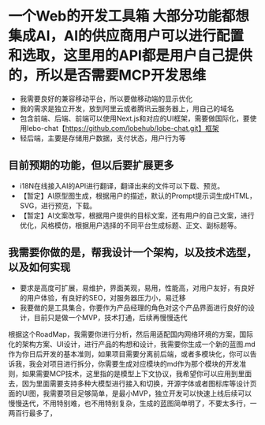 <!--
 * @Author: 张翼飞
 * @Date: 2025-03-04 09:52:45
 * @LastEditors: zhangyifei5
 * @LastEditTime: 2025-03-04 14:10:21
 * @FilePath: /yifeitools/roadMap.md
-->
# 一个Web的开发工具箱 大部分功能都想集成AI，AI的供应商用户可以进行配置和选取，这里用的API都是用户自己提供的，所以是否需要MCP开发思维
- 我需要良好的兼容移动平台，所以要做移动端的显示优化
- 我的需求是独立开发，放到阿里云或者腾讯云服务器上，用自己的域名
- 包含前端、后端、前端可以使用Next.js和对应的UI框架，需要做国际化，要使用lebo-chat【https://github.com/lobehub/lobe-chat.git】框架
- 轻后端，主要是存储用户数据，支付状态，用户行为等
## 目前预期的功能，但以后要扩展更多
- i18N在线接入AI的API进行翻译，翻译出来的文件可以下载、预览。
- 【暂定】AI原型图生成，根据用户的描述，默认的Prompt提示词生成HTML，SVG，进行预览，下载。
- 【暂定】AI文案改写，根据用户提供的目标文案，还有用户的自己文案，进行优化，风格模仿，根据用户选择的不同平台生成标题、正文、副标题等。
## 我需要你做的是，帮我设计一个架构，以及技术选型，以及如何实现
- 要求是高度可扩展，易维护，界面美观，易用，性能高，对用户友好，有良好的用户体验，有良好的SEO，对服务器压力小，易迁移
- 我要做的是工具集合，你要作为产品经理的角色对这个产品界面进行良好的设计，目前只是做一个MVP，技术打通，后续再慢慢迭代

根据这个RoadMap，我需要你进行分析，然后用适配国内网络环境的方案，国际化的架构方案、UI设计，进行产品的构想和设计，我需要你生成一个新的蓝图.md作为你日后开发的基本准则，如果项目需要分离前后端，或者多模块化，你可以告诉我，我会对项目进行拆分，你需要生成对应模块的md作为那个模块的开发准则，如果需要MCP技术，这里指的是模型上下文协议，我希望你可以应用到里面去，因为里面需要支持多种大模型进行接入和切换，开源字体或者图标库等设计页面的UI图，我需要项目足够简单，是最小MVP，独立开发可以快速上线后续可以慢慢迭代，不用特别难，也不用特别复杂，生成的蓝图简单明了，不要太多行，一两百行最多了，
